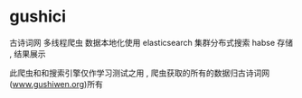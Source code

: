 # gushici
古诗词网 多线程爬虫 数据本地化使用 elasticsearch 集群分布式搜索 habse 存储 , 结果展示 

此爬虫和和搜索引擎仅作学习测试之用 , 爬虫获取的所有的数据归古诗词网(www.gushiwen.org)所有  

